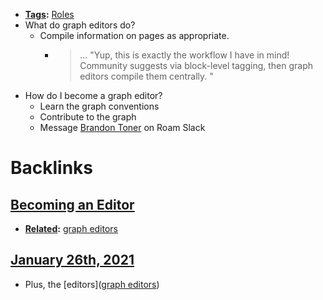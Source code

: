 - **[Tags](<Tags.md>):** [Roles](<Roles.md>)
- What do graph editors do?
    - Compile information on pages as appropriate.
        - > ... "Yup, this is exactly the workflow I have in mind! 
Community suggests via block-level tagging, then graph editors compile them centrally. "
- How do I become a graph editor? 
    - Learn the graph conventions
    - Contribute to the graph
    - Message [Brandon Toner](<Brandon Toner.md>) on Roam Slack

# Backlinks
## [Becoming an Editor](<Becoming an Editor.md>)
- **[Related](<Related.md>):** [graph editors](<graph editors.md>)

## [January 26th, 2021](<January 26th, 2021.md>)
- Plus, the [editors]([graph editors](<graph editors.md>))

